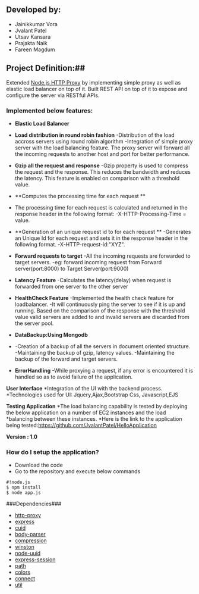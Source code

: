 
## Developed by: ##
* Jainikkumar Vora
* Jvalant Patel
* Utsav Kansara
* Prajakta Naik
* Fareen Magdum

## Project Definition:##
Extended [Node.js HTTP Proxy](https://github.com/nodejitsu/node-http-proxy) by implementing simple proxy as well as elastic load balancer on top of it. Built REST API on top of it to expose and configure the server via RESTful APIs.

### Implemented below features: ###

* **Elastic Load Balancer**
* **Load distribution in round robin fashion**
-Distribution of the load accross servers using round robin algorithm
-Integration of simple proxy server with the load balancing  feature. The proxy server will forward all the incoming requests to another host and port for better performance.

* **Gzip all the request and response**
-Gzip property is used to compress the request and the response. This reduces the bandwidth and reduces the latency. This feature is enabled on comparison with a threshold value.

* **Computes the processing time for each request **
- The processing time for each request is calculated and returned in the response header in the following format:
-X-HTTP-Processing-Time = value.

* **Generation of an unique request id to for each request **
 -Generates an Unique Id for each request and sets it in the response header in the following format.
 -X-HTTP-request-id:"XYZ".

* **Forward requests to target**
 -All the incoming requests are forwarded to target servers.
 -eg: forward incoming request from Forward  server(port:8000) to Target Server(port:9000)

* **Latency Feature**
-Calculates the latency(delay) when request is forwarded from one server to the other server

* **HealthCheck Feature**
 -Implemented the health check feature for loadbalancer.
 -It will continuously ping the server to see if it is up and running. Based on the comparison of the response with the threshold value valid servers are added to and invalid servers are discarded from the server pool.

* **DataBackup:Using Mongodb**
* -Creation of a backup of all the servers in document oriented structure.
 -Maintaining the backup of gzip, latency values.
 -Maintaining the backup of the forward and target servers.

* **ErrorHandling**
 -While proxying a request, if any error is encountered it is handled so as to avoid failure of the application.

**User Interface**
*Integration of the UI with the backend process.
*Technologies used for UI: Jquery,Ajax,Bootstrap Css, Javascript,EJS

**Testing Application**
*The load balancing capability is tested by deploying the below application on a number of EC2 instances and the load *balancing between these instances.
*Here is the link to the application being tested:https://github.com/JvalantPatel/HelloApplication

	
**Version : 1.0**

### How do I setup the application? ###

* Download the code
* Go to the repository and execute below commands
```
#!node.js
$ npm install
$ node app.js
```
###Dependencies###
* [http-proxy](https://github.com/nodejitsu/node-http-proxy)
* [express](http://expressjs.com/)
* [cuid](https://github.com/ericelliott/cuid)
* [body-parser](https://github.com/expressjs/body-parser)
* [compression](https://github.com/expressjs/compression)
* [winston](https://github.com/triplem/winston-config)
* [node-uuid](https://github.com/broofa/node-uuid)
* [express-session](https://github.com/expressjs/session)
* [path](https://github.com/path)
* [colors](https://github.com/mrmrs/colors)
* [connect](https://github.com/senchalabs/connect)
* [util](https://www.npmjs.com/package/util)

